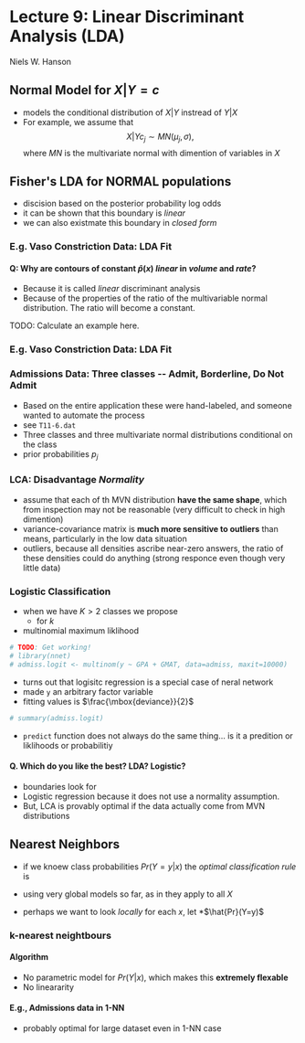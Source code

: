 # Lecture 9: Linear Discriminant Analysis (LDA)
Niels W. Hanson  

## Normal Model for $X|Y = c$

* models the conditional distribution of $X | Y$ instread of $Y | X$
* For example, we assume that
$$
X | Y c_j \sim MN( \mu_j, \sigma),
$$
where $MN$ is the multivariate normal with dimention of variables in $X$

## Fisher's LDA for NORMAL populations

* discision based on the posterior probability log odds
* it can be shown that this boundary is *linear*
* we can also existmate this boundary in *closed form*

### E.g. Vaso Constriction Data: LDA Fit

#### Q: Why are contours of constant $\hat{p}(x)$ *linear* in *volume* and *rate*?

* Because it is called *linear* discriminant analysis
* Because of the properties of the ratio of the multivariable normal distribution. The ratio will become a constant.

TODO: Calculate an example here.

### E.g. Vaso Constriction Data: LDA Fit

### Admissions Data: Three classes -- Admit, Borderline, Do Not Admit

* Based on the entire application these were hand-labeled, and someone wanted to automate the process
* see `T11-6.dat`
* Three classes and three multivariate normal distributions conditional on the class
* prior probabilities $p_j$


### LCA: Disadvantage *Normality*

* assume that each of th MVN distribution **have the same shape**, which from inspection may not be reasonable (very difficult to check in high dimention)
* variance-covariance matrix is **much more sensitive to outliers** than means, particularly in the low data situation
* outliers, because all densities ascribe near-zero answers, the ratio of these densities could do anything (strong responce even though very little data)

### Logistic Classification

* when we have $K>2$ classes we propose
  * for $k$
* multinomial maximum liklihood



```r
# TODO: Get working!
# library(nnet)
# admiss.logit <- multinom(y ~ GPA + GMAT, data=admiss, maxit=10000)
```

* turns out that logisitc regression is a special case of neral network
* made `y` an arbitrary factor variable
* fitting values is $\frac{\mbox{deviance}}{2}$


```r
# summary(admiss.logit)
```

* `predict` function does not always do the same thing... is it a predition or liklihoods or probabilitiy

#### Q. Which do you like the best? LDA? Logistic?

* boundaries look for
* Logistic regression because it does not use a normality assumption. 
* But, LCA is provably optimal if the data actually come from MVN distributions

## Nearest Neighbors

* if we knoew class probabilities $Pr(Y=y|x)$ the *optimal classification rule* is

* using very global models so far, as in they apply to all $X$
* perhaps we want to look *locally* for each $x$, let
    *$\hat{Pr}(Y=y)$
    
### k-nearest neightbours

#### Algorithm

* No parametric model for $Pr(Y|x)$, which makes this **extremely flexable**
* No lineararity

#### E.g., Admissions data in 1-NN

* probably optimal for large dataset even in 1-NN case
